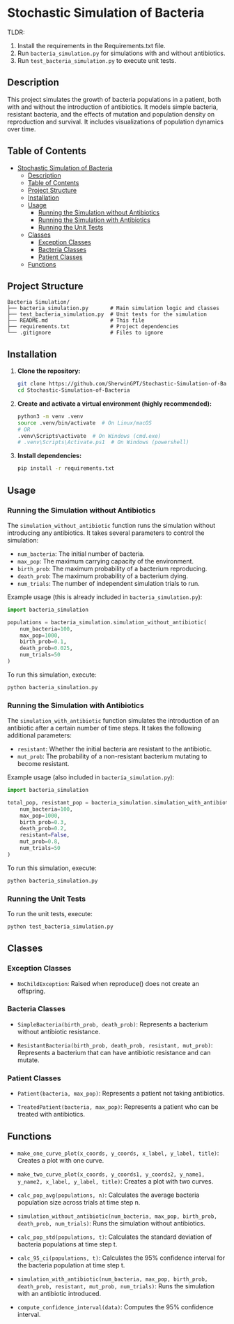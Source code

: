       
# Stochastic Simulation of Bacteria

TLDR: 
1. Install the requirements in the Requirements.txt file.
2. Run `bacteria_simulation.py` for simulations with and without antibiotics.
3. Run `test_bacteria_simulation.py` to execute unit tests.


## Description
This project simulates the growth of bacteria populations in a patient, both with and without the introduction of antibiotics. 
It models simple bacteria, resistant bacteria, and the effects of mutation and population density on reproduction and survival. 
It includes visualizations of population dynamics over time.


## Table of Contents
- [Stochastic Simulation of Bacteria](#stochastic-simulation-of-bacteria)
  - [Description](#description)
  - [Table of Contents](#table-of-contents)
  - [Project Structure](#project-structure)
  - [Installation](#installation)
  - [Usage](#usage)
    - [Running the Simulation without Antibiotics](#running-the-simulation-without-antibiotics)
    - [Running the Simulation with Antibiotics](#running-the-simulation-with-antibiotics)
    - [Running the Unit Tests](#running-the-unit-tests)
  - [Classes](#classes)
    - [Exception Classes](#exception-classes)
    - [Bacteria Classes](#bacteria-classes)
    - [Patient Classes](#patient-classes)
  - [Functions](#functions)


## Project Structure
```
Bacteria Simulation/
├── bacteria_simulation.py       # Main simulation logic and classes
├── test_bacteria_simulation.py  # Unit tests for the simulation
├── README.md                    # This file
├── requirements.txt             # Project dependencies
└── .gitignore                   # Files to ignore
```


## Installation
1.  **Clone the repository:**

    ```bash
    git clone https://github.com/SherwinGPT/Stochastic-Simulation-of-Bacteria.git
    cd Stochastic-Simulation-of-Bacteria
    ```

2.  **Create and activate a virtual environment (highly recommended):**

    ```bash
    python3 -m venv .venv
    source .venv/bin/activate  # On Linux/macOS
    # OR
    .venv\Scripts\activate  # On Windows (cmd.exe)
    # .venv\Scripts\Activate.ps1  # On Windows (powershell)
    ```

3.  **Install dependencies:**

    ```bash
    pip install -r requirements.txt
    ```

## Usage
### Running the Simulation without Antibiotics
The `simulation_without_antibiotic` function runs the simulation without introducing any antibiotics.  It takes several 
parameters to control the simulation:

*   `num_bacteria`: The initial number of bacteria.
*   `max_pop`: The maximum carrying capacity of the environment.
*   `birth_prob`: The maximum probability of a bacterium reproducing.
*   `death_prob`: The maximum probability of a bacterium dying.
*   `num_trials`: The number of independent simulation trials to run.

Example usage (this is already included in `bacteria_simulation.py`):

```python
import bacteria_simulation

populations = bacteria_simulation.simulation_without_antibiotic(
    num_bacteria=100,
    max_pop=1000,
    birth_prob=0.1,
    death_prob=0.025,
    num_trials=50
)
```

To run this simulation, execute:

```bash
python bacteria_simulation.py
```


### Running the Simulation with Antibiotics
The `simulation_with_antibiotic` function simulates the introduction of an antibiotic after a certain number of time steps. 
It takes the following additional parameters:

*   `resistant`: Whether the initial bacteria are resistant to the antibiotic.
*   `mut_prob`: The probability of a non-resistant bacterium mutating to become resistant.

Example usage (also included in `bacteria_simulation.py`):

```python      
import bacteria_simulation

total_pop, resistant_pop = bacteria_simulation.simulation_with_antibiotic(
    num_bacteria=100,
    max_pop=1000,
    birth_prob=0.3,
    death_prob=0.2,
    resistant=False,
    mut_prob=0.8,
    num_trials=50
)
```
    
To run this simulation, execute:

```bash      
python bacteria_simulation.py
```


### Running the Unit Tests
To run the unit tests, execute:

```bash     
python test_bacteria_simulation.py
```


## Classes
### Exception Classes
*   `NoChildException`: Raised when reproduce() does not create an offspring.


### Bacteria Classes
*   `SimpleBacteria(birth_prob, death_prob)`: Represents a bacterium without antibiotic resistance.

*   `ResistantBacteria(birth_prob, death_prob, resistant, mut_prob)`: Represents a bacterium that can have antibiotic 
    resistance and can mutate.


### Patient Classes
*   `Patient(bacteria, max_pop)`: Represents a patient not taking antibiotics.

*   `TreatedPatient(bacteria, max_pop)`: Represents a patient who can be treated with antibiotics.


## Functions
*   `make_one_curve_plot(x_coords, y_coords, x_label, y_label, title)`: Creates a plot with one curve.

*   `make_two_curve_plot(x_coords, y_coords1, y_coords2, y_name1, y_name2, x_label, y_label, title)`: Creates a plot with two curves.

*   `calc_pop_avg(populations, n)`: Calculates the average bacteria population size across trials at time step n.

*   `simulation_without_antibiotic(num_bacteria, max_pop, birth_prob, death_prob, num_trials)`: Runs the simulation without antibiotics.

*   `calc_pop_std(populations, t)`: Calculates the standard deviation of bacteria populations at time step t.

*   `calc_95_ci(populations, t)`: Calculates the 95% confidence interval for the bacteria population at time step t.

*   `simulation_with_antibiotic(num_bacteria, max_pop, birth_prob, death_prob, resistant, mut_prob, num_trials)`: Runs the simulation with 
    an antibiotic introduced.

*   `compute_confidence_interval(data)`: Computes the 95% confidence interval.
